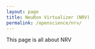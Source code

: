 ```yaml
---
layout: page
title: NeuRon Virtualizer (NRV)
permalink: /openscience/nrv/
---
```


This page is all about NRV